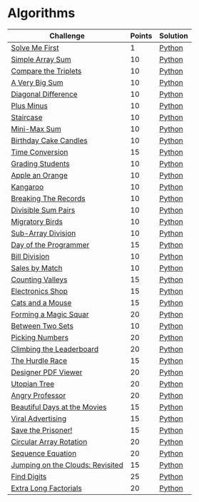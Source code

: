 # Algorithms

Challenge | Points | Solution
----------|--------|---------
[Solve Me First](https://www.hackerrank.com/challenges/solve-me-first/problem)| 1 | [Python](https://github.com/AlexJunior01/HackerRank/blob/master/Algorithms/SolveMeFirst.py)
[Simple Array Sum](https://www.hackerrank.com/challenges/simple-array-sum)| 10 | [Python](https://github.com/AlexJunior01/HackerRank/blob/master/Algorithms/SimpleArraySum.py)
[Compare the Triplets](https://www.hackerrank.com/challenges/compare-the-triplets)| 10 | [Python](https://github.com/AlexJunior01/HackerRank/blob/master/Algorithms/CompareTheTriplets.py)
[A Very Big Sum](https://www.hackerrank.com/challenges/a-very-big-sum) | 10 | [Python](https://github.com/AlexJunior01/HackerRank/blob/master/Algorithms/AVeryBigSum.py)
[Diagonal Difference](https://www.hackerrank.com/challenges/diagonal-difference) | 10 | [Python](https://github.com/AlexJunior01/HackerRank/blob/master/Algorithms/DiagonalDifference.py)
[Plus Minus](https://www.hackerrank.com/challenges/plus-minus/problem) | 10 | [Python](https://github.com/AlexJunior01/HackerRank/blob/master/Algorithms/PlusMinus.py)
[Staircase](https://www.hackerrank.com/challenges/staircase/problem) | 10 | [Python](https://github.com/AlexJunior01/HackerRank/blob/master/Algorithms/Staircase.py)
[Mini-Max Sum](https://www.hackerrank.com/challenges/mini-max-sum/problem) | 10 | [Python](https://github.com/AlexJunior01/HackerRank/blob/master/Algorithms/MiniMaxSum.py)
[Birthday Cake Candles](https://www.hackerrank.com/challenges/birthday-cake-candles/problem)| 10 | [Python](https://github.com/AlexJunior01/HackerRank/blob/master/Algorithms/BirthdayCakeCandles.py)
[Time Conversion](https://www.hackerrank.com/challenges/time-conversion/problem) | 15 | [Python](https://github.com/AlexJunior01/HackerRank/blob/master/Algorithms/TimeConversion.py)
[Grading Students](https://www.hackerrank.com/challenges/grading/problem) | 10 | [Python](https://github.com/AlexJunior01/HackerRank/blob/master/Algorithms/GradingStudents.py)
[Apple an Orange](https://www.hackerrank.com/challenges/apple-and-orange) | 10 | [Python](https://github.com/AlexJunior01/HackerRank/blob/master/Algorithms/AppleAndOranje.py)
[Kangaroo](https://www.hackerrank.com/challenges/kangaroo) | 10 | [Python](https://github.com/AlexJunior01/HackerRank/blob/master/Algorithms/Kangaroo.py)
[Breaking The Records](https://www.hackerrank.com/challenges/breaking-best-and-worst-records/problem) | 10 |[Python](https://github.com/AlexJunior01/HackerRank/blob/master/Algorithms/BreakingTheRecords.py)
[Divisible Sum Pairs](https://www.hackerrank.com/challenges/divisible-sum-pairs/problem) | 10 | [Python](https://github.com/AlexJunior01/HackerRank/blob/master/Algorithms/DivisibleSumPairs.py)
[Migratory Birds](https://www.hackerrank.com/challenges/migratory-birds/problem) | 10 | [Python](https://github.com/AlexJunior01/HackerRank/blob/master/Algorithms/MigratoryBirds.py)
[Sub-Array Division](https://www.hackerrank.com/challenges/the-birthday-bar/problem) | 10 | [Python](https://github.com/AlexJunior01/HackerRank/blob/master/Algorithms/Sub-ArrayDivision.py)
[Day of the Programmer](https://www.hackerrank.com/challenges/day-of-the-programmer/problem) | 15 | [Python]()
[Bill Division](https://www.hackerrank.com/challenges/bon-appetit/problem) | 10 | [Python](https://github.com/AlexJunior01/HackerRank/blob/master/Algorithms/DayOfTheProgrammer.py)
[Sales by Match](https://www.hackerrank.com/challenges/sock-merchant/problem) | 10 | [Python](https://github.com/AlexJunior01/HackerRank/blob/master/Algorithms/SalesByMatch.py)
[Counting Valleys](https://www.hackerrank.com/challenges/counting-valleys/problem) | 15 | [Python](https://github.com/AlexJunior01/HackerRank/blob/master/Algorithms/CountingValleys.py)
[Electronics Shop](https://www.hackerrank.com/challenges/electronics-shop/problem?h_r=next-challenge&h_v=zen) | 15 | [Python](https://github.com/AlexJunior01/HackerRank/blob/master/Algorithms/ElectronicsShop.py)
[Cats and a Mouse](https://www.hackerrank.com/challenges/cats-and-a-mouse/problem) | 15 | [Python](https://github.com/AlexJunior01/HackerRank/blob/master/Algorithms/CatsAndAMouse.py)
[Forming a Magic Squar](https://www.hackerrank.com/challenges/magic-square-forming/problem) | 20 | [Python](https://github.com/AlexJunior01/HackerRank/blob/master/Algorithms/FormingMagicSquare.py)
[Between Two Sets](https://www.hackerrank.com/challenges/between-two-sets/problem) | 10 | [Python](https://github.com/AlexJunior01/HackerRank/blob/master/Algorithms/BetweenTwoSets.py)
[Picking Numbers](https://www.hackerrank.com/challenges/picking-numbers/problem) | 20 | [Python](https://github.com/AlexJunior01/HackerRank/blob/master/Algorithms/PickingNumbers.py)
[Climbing the Leaderboard](https://www.hackerrank.com/challenges/climbing-the-leaderboard/problem#!) | 20 | [Python](https://github.com/AlexJunior01/HackerRank/blob/master/Algorithms/ClimbingTheLeaderboard.py)
[The Hurdle Race](https://www.hackerrank.com/challenges/the-hurdle-race/problem) | 15 | [Python](https://github.com/AlexJunior01/HackerRank/blob/master/Algorithms/TheHurdleRace.py)
[Designer PDF Viewer](https://www.hackerrank.com/challenges/designer-pdf-viewer/problem) | 20 | [Python](https://github.com/AlexJunior01/HackerRank/blob/master/Algorithms/DesignerPDFViewer.py)
[Utopian Tree](https://www.hackerrank.com/challenges/utopian-tree/problem) | 20 | [Python](https://github.com/AlexJunior01/HackerRank/blob/master/Algorithms/UtopianTree.py)
[Angry Professor](https://www.hackerrank.com/challenges/angry-professor/problem) | 20 | [Python](https://github.com/AlexJunior01/HackerRank/blob/master/Algorithms/AngryProfessor.py)
[Beautiful Days at the Movies](https://www.hackerrank.com/challenges/beautiful-days-at-the-movies/problem) | 15 | [Python](https://github.com/AlexJunior01/HackerRank/blob/master/Algorithms/BeautifulDaysAtTheMovies.py)
[Viral Advertising](https://www.hackerrank.com/challenges/strange-advertising/problem) | 15 | [Python](https://github.com/AlexJunior01/HackerRank/blob/master/Algorithms/ViralAdvertising.py)
[Save the Prisoner!](https://www.hackerrank.com/challenges/save-the-prisoner/problem) | 15 | [Python](https://github.com/AlexJunior01/HackerRank/blob/master/Algorithms/SaveThePrisoner.py)
[Circular Array Rotation](https://www.hackerrank.com/challenges/circular-array-rotation/problem) | 20 | [Python](https://github.com/AlexJunior01/HackerRank/blob/master/Algorithms/CircularArrayRotation.py)
[Sequence Equation](https://www.hackerrank.com/challenges/permutation-equation/problem) | 20 | [Python](https://github.com/AlexJunior01/HackerRank/blob/master/Algorithms/SequenceEquation.py)
[Jumping on the Clouds: Revisited](https://www.hackerrank.com/challenges/jumping-on-the-clouds-revisited/problem) | 15 | [Python](https://github.com/AlexJunior01/HackerRank/blob/master/Algorithms/JumpingOnTheCloudsRevisited.py)
[Find Digits](https://www.hackerrank.com/challenges/find-digits/problem) | 25 | [Python](https://github.com/AlexJunior01/HackerRank/blob/master/Algorithms/FindDigits.py)
[Extra Long Factorials](https://www.hackerrank.com/challenges/extra-long-factorials/problem) | 20 | [Python](https://github.com/AlexJunior01/HackerRank/blob/master/Algorithms/ExtraLongFactorials.py)